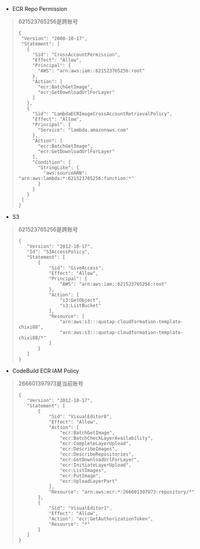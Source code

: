 - ECR Repo Permission
> 621523765256是跨账号
>```
>{
>  "Version": "2008-10-17",
>  "Statement": [
>    {
>      "Sid": "CrossAccountPermission",
>      "Effect": "Allow",
>      "Principal": {
>        "AWS": "arn:aws:iam::621523765256:root"
>      },
>      "Action": [
>        "ecr:BatchGetImage",
>        "ecr:GetDownloadUrlForLayer"
>      ]
>    },
>    {
>      "Sid": "LambdaECRImageCrossAccountRetrievalPolicy",
>      "Effect": "Allow",
>      "Principal": {
>        "Service": "lambda.amazonaws.com"
>      },
>      "Action": [
>        "ecr:BatchGetImage",
>        "ecr:GetDownloadUrlForLayer"
>      ],
>      "Condition": {
>        "StringLike": {
>          "aws:sourceARN": "arn:aws:lambda:*:621523765256:function:*"
>        }
>      }
>    }
>  ]
>}

- S3
> 621523765256是跨账号
>```
>{
>    "Version": "2012-10-17",
>    "Id": "S3AccessPolicy",
>    "Statement": [
>        {
>            "Sid": "GiveAccess",
>            "Effect": "Allow",
>            "Principal": {
>                "AWS": "arn:aws:iam::621523765256:root"
>            },
>            "Action": [
>                "s3:GetObject",
>                "s3:ListBucket"
>            ],
>            "Resource": [
>                "arn:aws:s3:::quotap-cloudformation-template-chixi88",
>                "arn:aws:s3:::quotap-cloudformation-template-chixi88/*"
>            ]
>        }
>    ]
>}
>```

- CodeBuild ECR IAM Policy
> 266601397973是当前账号
>```
>{
>    "Version": "2012-10-17",
>    "Statement": [
>        {
>            "Sid": "VisualEditor0",
>            "Effect": "Allow",
>            "Action": [
>                "ecr:BatchGetImage",
>                "ecr:BatchCheckLayerAvailability",
>                "ecr:CompleteLayerUpload",
>                "ecr:DescribeImages",
>                "ecr:DescribeRepositories",
>                "ecr:GetDownloadUrlForLayer",
>                "ecr:InitiateLayerUpload",
>                "ecr:ListImages",
>                "ecr:PutImage",
>                "ecr:UploadLayerPart"
>            ],
>            "Resource": "arn:aws:ecr:*:266601397973:repository/*"
>        },
>        {
>            "Sid": "VisualEditor1",
>            "Effect": "Allow",
>            "Action": "ecr:GetAuthorizationToken",
>            "Resource": "*"
>        }
>    ]
>}
>```